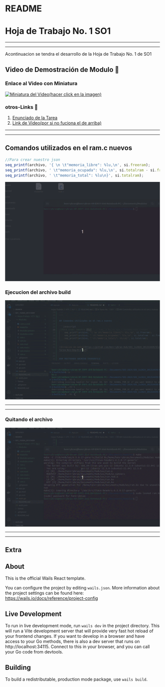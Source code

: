 # README

# Hoja de Trabajo No. 1 SO1

---

---

Acontinuacion se tendra el desarrollo de la Hoja de Trabajo No. 1 de SO1

## Video de Demostración de Modulo :movie_camera:

### Enlace al Video con Miniatura

[![Miniatura del Video(hacer click en la imagen)](https://github.com/HenrryBran-Hub/SO1_1s2024_201314439/blob/feature-wails/Hojas-Trabajo/HT1/ht-1/Img/4.gif)](https://www.youtube.com/watch?v=N4j2xzdITHM)

### otros-Links :link:

1. [Enunciado de la Tarea](https://drive.google.com/file/d/1UuAVq9pKQgrtWaybUG6rS5NsQkd4TTrd/view?usp=sharing)
2. [Link de Video(por si no fuciona el de arriba)](https://www.youtube.com/watch?v=N4j2xzdITHM)

---

---

## Comandos utilizados en el ram.c nuevos

```javascript
//Para crear nuestro json
seq_printf(archivo, '{ \n \t"memoria_libre": %lu,\n', si.freeram);
seq_printf(archivo, ' \t"memoria_ocupada": %lu,\n', si.totalram - si.freeram);
seq_printf(archivo, ' \t"memoria_total": %lu\n}', si.totalram);
```

![Creacion de make](https://github.com/HenrryBran-Hub/SO1_1s2024_201314439/blob/feature-wails/Hojas-Trabajo/HT1/ht-1/Img/1.gif)

### Ejecucion del archivo build

![Ejecucion de build](https://github.com/HenrryBran-Hub/SO1_1s2024_201314439/blob/feature-wails/Hojas-Trabajo/HT1/ht-1/Img/2.gif)

---

---

### Quitando el archivo

![Ejecucion de rm](https://github.com/HenrryBran-Hub/SO1_1s2024_201314439/blob/feature-wails/Hojas-Trabajo/HT1/ht-1/Img/3.gif)

---

---

## Extra

## About

This is the official Wails React template.

You can configure the project by editing `wails.json`. More information about the project settings can be found
here: https://wails.io/docs/reference/project-config

## Live Development

To run in live development mode, run `wails dev` in the project directory. This will run a Vite development
server that will provide very fast hot reload of your frontend changes. If you want to develop in a browser
and have access to your Go methods, there is also a dev server that runs on http://localhost:34115. Connect
to this in your browser, and you can call your Go code from devtools.

## Building

To build a redistributable, production mode package, use `wails build`.
